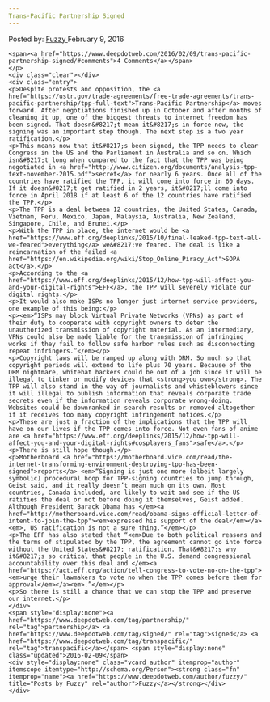 ```yaml
---
Trans-Pacific Partnership Signed
---
```

<article class="post-listing post-13172 post type-post status-publish format-standard has-post-thumbnail hentry category-deepdot-news tag-partnership tag-signed tag-transpacific">
    <div class="post-inner">
    <p class="post-meta">
    <span>Posted by: <a href="https://www.deepdotweb.com/author/fuzzy/" title="">Fuzzy </a></span>
    <span>February 9, 2016</span>
    
    <span><a href="https://www.deepdotweb.com/2016/02/09/trans-pacific-partnership-signed/#comments">4 Comments</a></span>
    </p>
    <div class="clear"></div>
    <div class="entry">
    <p>Despite protests and opposition, the <a href="https://ustr.gov/trade-agreements/free-trade-agreements/trans-pacific-partnership/tpp-full-text">Trans-Pacific Partnership</a> moves forward. After negotiations finished up in October and after months of cleaning it up, one of the biggest threats to internet freedom has been signed. That doesn&#8217;t mean it&#8217;s in force now, the signing was an important step though. The next step is a two year ratification.</p>
    <p>This means now that it&#8217;s been signed, the TPP needs to clear Congress in the US and the Parliament in Australia and so on. Which isn&#8217;t long when compared to the fact that the TPP was being negotiated in <a href="http://www.citizen.org/documents/analysis-tpp-text-november-2015.pdf">secret</a> for nearly 6 years. Once all of the countries have ratified the TPP, it will come into force in 60 days. If it doesn&#8217;t get ratified in 2 years, it&#8217;ll come into force in April 2018 if at least 6 of the 12 countries have ratified the TPP.</p>
    <p>The TPP is a deal between 12 countries, the United States, Canada, Vietnam, Peru, Mexico, Japan, Malaysia, Australia, New Zealand, Singapore, Chile, and Brunei.</p>
    <p>With the TPP in place, the internet would be <a href="https://www.eff.org/deeplinks/2015/10/final-leaked-tpp-text-all-we-feared">everything</a> we&#8217;ve feared. The deal is like a reincarnation of the failed <a href="https://en.wikipedia.org/wiki/Stop_Online_Piracy_Act">SOPA act</a>.</p>
    <p>According to the <a href="https://www.eff.org/deeplinks/2015/12/how-tpp-will-affect-you-and-your-digital-rights">EFF</a>, the TPP will severely violate our digital rights.</p>
    <p>It would also make ISPs no longer just internet service providers, one example of this being:</p>
    <p><em>“ISPs may block Virtual Private Networks (VPNs) as part of their duty to cooperate with copyright owners to deter the unauthorized transmission of copyright material. As an intermediary, VPNs could also be made liable for the transmission of infringing works if they fail to follow safe harbor rules such as disconnecting repeat infringers.”</em></p>
    <p>Copyright laws will be ramped up along with DRM. So much so that copyright periods will extend to life plus 70 years. Because of the DRM nightmare, whitehat hackers could be out of a job since it will be illegal to tinker or modify devices that <strong>you own</strong>. The TPP will also stand in the way of journalists and whisteblowers since it will illegal to publish information that reveals corporate trade secrets even if the information reveals corporate wrong-doing. Websites could be downranked in search results or removed altogether if it receives too many copyright infringement notices.</p>
    <p>These are just a fraction of the implications that the TPP will have on our lives if the TPP comes into force. Not even fans of anime are <a href="https://www.eff.org/deeplinks/2015/12/how-tpp-will-affect-you-and-your-digital-rights#cosplayers_fans">safe</a>.</p>
    <p>There is still hope though.</p>
    <p>Motherboard <a href="https://motherboard.vice.com/read/the-internet-transforming-environment-destroying-tpp-has-been-signed">reports</a> <em>“Signing is just one more (albeit largely symbolic) procedural hoop for TPP-signing countries to jump through, Geist said, and it really doesn’t mean much on its own. Most countries, Canada included, are likely to wait and see if the US ratifies the deal or not before doing it themselves, Geist added. Although President Barack Obama has </em><a href="http://motherboard.vice.com/read/obama-signs-official-letter-of-intent-to-join-the-tpp"><em>expressed his support of the deal</em></a><em>, US ratification is not a sure thing.”</em></p>
    <p>The EFF has also stated that “<em>Due to both political reasons and the terms of stipulated by the TPP, the agreement cannot go into force without the United States&#8217; ratification. That&#8217;s why it&#8217;s so critical that people in the U.S. demand congressional accountability over this deal and </em><a href="https://act.eff.org/action/tell-congress-to-vote-no-on-the-tpp"><em>urge their lawmakers to vote no when the TPP comes before them for approval</em></a><em>.”</em></p>
    <p>So there is still a chance that we can stop the TPP and preserve our internet.</p>
    </div>
    <span style="display:none"><a href="https://www.deepdotweb.com/tag/partnership/" rel="tag">partnership</a> <a href="https://www.deepdotweb.com/tag/signed/" rel="tag">signed</a> <a href="https://www.deepdotweb.com/tag/transpacific/" rel="tag">transpacific</a></span> <span style="display:none" class="updated">2016-02-09</span>
    <div style="display:none" class="vcard author" itemprop="author" itemscope itemtype="http://schema.org/Person"><strong class="fn" itemprop="name"><a href="https://www.deepdotweb.com/author/fuzzy/" title="Posts by Fuzzy" rel="author">Fuzzy</a></strong></div>
    </div>
</article>

